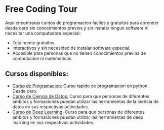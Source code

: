 # Free Coding Tour

Aqui encontraras cursos de programacion faciles y gratuitos para aprender desde cero sin conocimientos previos y sin instalar ningun software ni necesitar una computadora especial:

- Totalmente gratuitos.
- Interactivos y sin necesidad de instalar software especial.
- Accesible para personas que no tienen conocimientos previos de computacion ni matematicas.

## Cursos disponibles:

- [Curso de Programacion:](https://www.freecodingtour.com/cursos/espanol/programacion/programacion.html) Curso rapido de programacion en python. Desde cero.
- [Curso de Ciencia de Datos:](https://www.freecodingtour.com/cursos/espanol/datascience/datascience.html) Curso para que personas de diferentes ambitos y formaciones puedan utilizar las herramientas de la ciencia de datos en sus respectivas actividades.
- [Curso de Deep Learning:](https://www.freecodingtour.com/cursos/espanol/deeplearning/deeplearning.html) Curso para que personas de diferentes ambitos y formaciones puedan utilizar las herramientas de deep learning en sus respectivas actividades.
